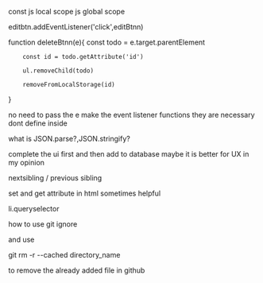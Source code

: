 const js local scope
js global scope

editbtn.addEventListener('click',editBtnn)

function deleteBtnn(e){
const todo = e.target.parentElement

        const id = todo.getAttribute('id')

        ul.removeChild(todo)

        removeFromLocalStorage(id)

}

no need to pass the e
make the event listener functions they are necessary dont define inside

what is JSON.parse?,JSON.stringify?

complete the ui first and then add to database maybe it is better for UX in my opinion


nextsibling / previous sibling


set and get attribute in html sometimes helpful


li.queryselector


how to use git ignore

and use

git rm -r --cached directory_name


to remove the already added file in github 